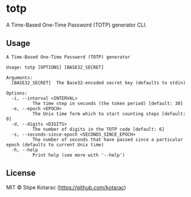 # totp

A Time-Based One-Time Password (TOTP) generator CLI.

## Usage

```
A Time-Based One-Time Password (TOTP) generator

Usage: totp [OPTIONS] [BASE32_SECRET]

Arguments:
  [BASE32_SECRET]  The Base32-encoded secret key (defaults to stdin)

Options:
  -i, --interval <INTERVAL>
          The time step in seconds (the token period) [default: 30]
  -e, --epoch <EPOCH>
          The Unix time form which to start counting steps [default: 0]
  -d, --digits <DIGITS>
          The number of digits in the TOTP code [default: 6]
  -s, --seconds-since-epoch <SECONDS_SINCE_EPOCH>
          The number of seconds that have passed since a particular epoch (defaults to current Unix time)
  -h, --help
          Print help (see more with '--help')
```

## License

MIT © Stipe Kotarac (https://github.com/kotarac)
